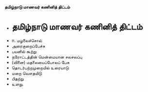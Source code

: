 **தமிழ்நாடு மாணவர் கணினித் திட்டம்**
- # தமிழ்நாடு மாணவர் கணினித் திட்டம்
- n. மழலைச்சொல்
- அரைகுறைப்பேச்சு
- பயனில் கூற்று
- நரோட்டத்தின் மென்மையான சலசலப்பு
- (வினை) மதலையைப்போலப் பேசு
- தொடர்பற்றமுறையில் உரையாடு
- மறை வௌதயிடு
- பிதற்று
- உளறு.

